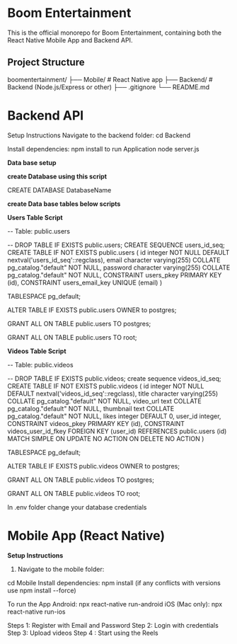 
# Boom Entertainment

This is the official monorepo for Boom Entertainment, containing both the React Native Mobile App and Backend API.

## Project Structure

boomentertainment/
├── Mobile/ # React Native app
├── Backend/ # Backend (Node.js/Express or other)
├── .gitignore
└── README.md

# Backend API

Setup Instructions
Navigate to the backend folder:
  cd Backend
  
Install dependencies:
  npm install
to run Application 
  node server.js

**Data base setup**

**create Database using this script**

  CREATE DATABASE DatabaseName
  
**create Data base tables below scripts**

  **Users Table Script**
  
-- Table: public.users

-- DROP TABLE IF EXISTS public.users;
CREATE SEQUENCE users_id_seq;
CREATE TABLE IF NOT EXISTS public.users
(
    id integer NOT NULL DEFAULT nextval('users_id_seq'::regclass),
    email character varying(255) COLLATE pg_catalog."default" NOT NULL,
    password character varying(255) COLLATE pg_catalog."default" NOT NULL,
    CONSTRAINT users_pkey PRIMARY KEY (id),
    CONSTRAINT users_email_key UNIQUE (email)
)

TABLESPACE pg_default;

ALTER TABLE IF EXISTS public.users
    OWNER to postgres;

GRANT ALL ON TABLE public.users TO postgres;

GRANT ALL ON TABLE public.users TO root;

**Videos Table Script**

-- Table: public.videos

-- DROP TABLE IF EXISTS public.videos;
create sequence videos_id_seq;
CREATE TABLE IF NOT EXISTS public.videos
(
    id integer NOT NULL DEFAULT nextval('videos_id_seq'::regclass),
    title character varying(255) COLLATE pg_catalog."default" NOT NULL,
    video_url text COLLATE pg_catalog."default" NOT NULL,
    thumbnail text COLLATE pg_catalog."default" NOT NULL,
    likes integer DEFAULT 0,
    user_id integer,
    CONSTRAINT videos_pkey PRIMARY KEY (id),
    CONSTRAINT videos_user_id_fkey FOREIGN KEY (user_id)
        REFERENCES public.users (id) MATCH SIMPLE
        ON UPDATE NO ACTION
        ON DELETE NO ACTION
)

TABLESPACE pg_default;

ALTER TABLE IF EXISTS public.videos
    OWNER to postgres;

GRANT ALL ON TABLE public.videos TO postgres;

GRANT ALL ON TABLE public.videos TO root;
  
In .env folder change your database credentials



# Mobile App (React Native)

**Setup Instructions**

1. Navigate to the mobile folder:

   
cd Mobile
Install dependencies:
  npm install (if any conflicts with versions use npm install --force)
  
To run the App
Android:
  npx react-native run-android
iOS (Mac only):
  npx react-native run-ios


Steps 1: Register with Email and Password 
Step 2: Login with credentials
Step 3: Upload videos
Step 4 : Start using the Reels
